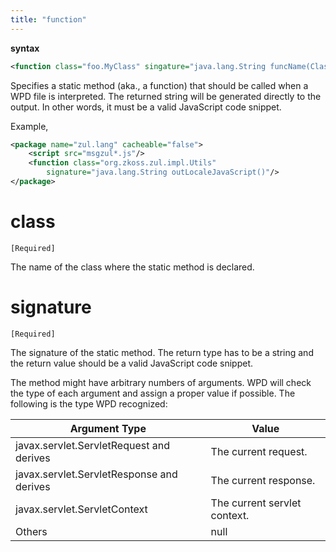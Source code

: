 ```yaml
---
title: "function"
---
```


**syntax**

```xml
<function class="foo.MyClass" singature="java.lang.String funcName(Class0, Class1)"/>
```

Specifies a static method (aka., a function) that should be called when
a WPD file is interpreted. The returned string will be generated
directly to the output. In other words, it must be a valid JavaScript
code snippet.

Example,

```xml
<package name="zul.lang" cacheable="false">
    <script src="msgzul*.js"/>
    <function class="org.zkoss.zul.impl.Utils"
        signature="java.lang.String outLocaleJavaScript()"/>
</package>
```

# class

`[Required]`

The name of the class where the static method is declared.

# signature

`[Required]`

The signature of the static method. The return type has to be a string
and the return value should be a valid JavaScript code snippet.

The method might have arbitrary numbers of arguments. WPD will check the
type of each argument and assign a proper value if possible. The
following is the type WPD recognized:

| Argument Type                             | Value                        |
|-------------------------------------------|------------------------------|
| javax.servlet.ServletRequest and derives  | The current request.         |
| javax.servlet.ServletResponse and derives | The current response.        |
| javax.servlet.ServletContext              | The current servlet context. |
| Others                                    | null                         |


